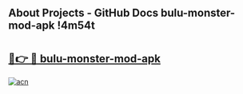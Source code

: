 ## About Projects - GitHub Docs bulu-monster-mod-apk !4m54t

# <h2><a href="https://andorid.site?title=bulu-monster-mod-apk&ref=19M">🔗👉 🔴 bulu-monster-mod-apk</a></h2>

[![acn](https://github.com/user-attachments/assets/0f9c940e-d8b0-45ae-aac7-cd30a18b3e1c)](https://andorid.site?title=bulu-monster-mod-apk&ref=19M)
